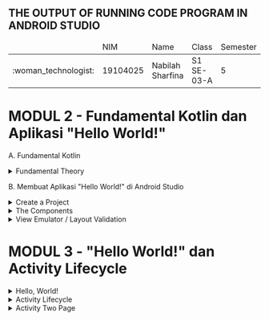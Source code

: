## THE OUTPUT OF RUNNING CODE PROGRAM IN ANDROID STUDIO
<table>
    <thead>
        <tr>
            <td></td>
            <td>NIM</td>
            <td>Name</td>
            <td>Class</td>
            <td>Semester</td>
        </tr>
    </thead>
    <tbody>
        <tr>
            <td>:woman_technologist:</td>
            <td>19104025</td>
            <td>Nabilah Sharfina</td>
            <td>S1 SE-03-A</td>
            <td>5</td>
        </tr>
    </tbody>
</table>

# MODUL 2 - Fundamental Kotlin dan Aplikasi "Hello World!"
A. Fundamental Kotlin
<details>
    <summary>Fundamental Theory</summary>
 
 1. Hello World!
    <img src="https://user-images.githubusercontent.com/58089002/152226909-93583837-f129-43a2-a2b5-fe8bc08aec1d.png"></img>
 2. Data Type
    <img src="https://user-images.githubusercontent.com/58089002/152227145-95da090c-65e2-4d56-b55f-b7afe75f2eb9.png"></img>
    <img src="https://user-images.githubusercontent.com/58089002/152227950-b6bad9da-3315-4449-8a01-5a80e9661a04.png"></img>
 3. Characters
    <img src="https://user-images.githubusercontent.com/58089002/152228365-3d9fb267-0929-492b-8456-51aca448d40a.png"></img>
 4. Array
    <img src="https://user-images.githubusercontent.com/58089002/152229064-c3e8f94e-da01-497b-a8d4-46102a928b2a.png"></img>
 5. Functions
    <img src="https://user-images.githubusercontent.com/58089002/152229259-6237ab3a-7f97-4103-8051-9af4df9dc230.png"></img>
 6. If Expressions
    <img src="https://user-images.githubusercontent.com/58089002/152229666-37856ffa-6ffd-46ee-9565-da0dfcda12e4.png"></img>
 7. Elvis Operator
    <img src="https://user-images.githubusercontent.com/58089002/152230441-79cbaa53-a3c6-4209-9cb8-a0ae6eaeb3d6.png"></img>
 8. String Template
    <img src="https://user-images.githubusercontent.com/58089002/152230705-093e2aef-53cf-4291-bab0-8adef6b2bf2b.png"></img>
 9. When Expressions
    <img src="https://user-images.githubusercontent.com/58089002/152231051-64be7324-d67a-4625-9d73-fc9a5fb20473.png"></img>
 10. While Expressions
    <img src="https://user-images.githubusercontent.com/58089002/152231269-4c43be66-7cfe-44a3-8dd3-ec7a3d98d9da.png"></img>
    <img src="https://user-images.githubusercontent.com/58089002/152231590-37724381-e0ab-4cef-84f5-52aff6a62832.png"></img>
 11. For Loop
    <img src="https://user-images.githubusercontent.com/58089002/152231831-497b5aa5-23f6-4322-8299-ddc9f4d40323.png"></img>
    <img src="https://user-images.githubusercontent.com/58089002/152232016-7015bf86-0e41-435c-8b33-5fdaa94a48f3.png"></img>
</details>

B. Membuat Aplikasi "Hello World!" di Android Studio
<details>
    <summary>Create a Project</summary>

1. Membuka Android Studio versi Arctic Fox 2020.3.1
2. Pada halaman utama pilih "Start New Project"
3. Pilih "Empty Activity", lalu next
4. Beri nama proyek "My Firstapp" dengan nama package "com.nama_nim.myfirstapp" menggunakan bahasa Kotlin
5. Atur menjadi minimum API 21
-  Tampilannya seperti berikut:
   <img src="https://user-images.githubusercontent.com/58089002/152164595-e4668d6d-49a1-4862-bf81-4c3c221550f5.png"></img>
</details>
<details>
    <summary>The Components</summary>

1. Folder "app", menampilkan hierarki file dari aplikasi dengan beberapa tampilan. Folder ini mencakup 4 folder, sebagai berikut:
   
    a. manifests

    Pada folder ini berisi AndroidManifest.xml. File ini berisi semua komponen dari aplikasi android dan akan di baca oleh android runtime ketika aplikasi di eksekusi.

    b. java
    
    Semua file dengan bahasa kotlin ada pada folder ini. Pada folder ini terdapat 3 subfolder :
      - com.example.myfirstapp (sesuai dengan nama project yang dibuat, folder ini berisikan file kotlin source code dari project.
      - com.example.myfirstapp (androidTest), folder ini digunakan untuk meletakan instrument testing.
      - com.example.myfirstapp (test), folder ini digunakan untuk meletakan unit tests
  
    c. java (generated)
    
    d. res

    Folder ini berisikan semua berkas pada project, diantaranya gambar, layout file, strings, icons, dan styling.
      - Drawable, semua gambar pada project ada pada folder ini.
      - Layout, semua layout activity ada pada folder ini.
      - Mipmap, folder ini berisikian icons aplikasi.
      - Value, beriskikan beberapa berkas seperti strings dan colors.
    
    e. res (generated)

    f. gradle

2. Tab "Project", menyembunyikan dan menampilkan project view.
3. Tampilan "Android", menampilkan project yang digunakan saat ini.
</details>
<details>
    <summary>View Emulator / Layout Validation</summary>

1. Sambungkan smartphone ke laptop menggunakan USB.
2. Aktifkan USB Debugging  pada fiitur Developer Options.
3. Pilih menu "View" -> "Tools Windows" -> "Emulator" atau pilih folder "res" -> "layout" -> "activity_main.xml" -> "Layout Validation".
   - Tampilannya seperti berikut:
    <img src="https://user-images.githubusercontent.com/58089002/152237589-07077c8d-cd20-415e-b816-2d12a73ce345.jpeg"></img>
</details>

# MODUL 3 - "Hello World!" dan Activity Lifecycle
<details>
    <summary>Hello, World!</summary>
    <img src="https://user-images.githubusercontent.com/58089002/152237580-199f912b-8f6c-4a61-932c-9cab1ca43935.jpeg"></img>
</details>
<details>
    <summary>Activity Lifecycle</summary>

   - Fungsi untuk menampilkan Toast dan Logcat

       - Toast adalah sebuah UI yang mampu menampilkan pesan output menggunakan popup kecil, memiliki batasan sesuai panjang pesan yang di informasikan dan akan menghilang otomatis setelah waktu tertentu [1].

       - Logcat adalah Jendela Android Studio untuk menampilkan pesan sistem, seperti kapan pembersihan sampah memori dilakukan, dan pesan yang telah ditambahkan ke aplikasi dengan class Log. Jendela ini menampilkan pesan secara real time dan menyimpan histori sehingga pesan dapat dlilihat lebih lama. Untuk menampilkan informasi yang diminati saja dapat dibuat sebuah filter, memodifikasi banyaknya informasi yang ditampilkan dalam pesan, menetapkan tingkat prioritas, menampilkan pesan yang dihasilkan oleh kode aplikasi saja, dan menelusuri log. Secara default, logcat menampilkan output log yang terkait dengan aplikasi yang baru saja dijalankan [2].
    <img src="https://user-images.githubusercontent.com/58089002/152242707-54e9ac5d-2a1f-44cd-a397-c8877310cf5b.jpeg"></img>
    <img src="https://user-images.githubusercontent.com/58089002/152242886-1b6afda3-b52a-42c5-b5b7-726c041794f3.png"></img>
</details>
<details>
    <summary>Activity Two Page</summary>
    <img src="https://user-images.githubusercontent.com/58089002/152244239-66c362b2-70bb-4d47-be58-bc01699be012.png"></img>
    <img src="https://user-images.githubusercontent.com/58089002/152244687-864dd62d-3a3b-4f8f-8ee8-081204b74799.png"></img>

   - Output:
    <img src="https://user-images.githubusercontent.com/58089002/152258212-7a496cbf-3f44-4736-a3d5-7cf4f49df435.jpeg"></img>
    <img src="https://user-images.githubusercontent.com/58089002/152258223-d6f47fb2-b9e1-4151-a9dd-c31f248934ff.jpeg"></img>
    <img src="https://user-images.githubusercontent.com/58089002/152258093-f800feec-7e81-4fd1-9587-79d25b372132.png"></img>
</details>
